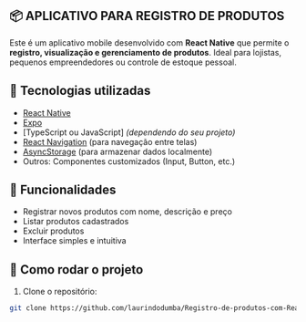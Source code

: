 ## 📦 APLICATIVO PARA REGISTRO DE PRODUTOS


Este é um aplicativo mobile desenvolvido com **React Native** que permite o **registro, visualização e gerenciamento de produtos**. Ideal para lojistas, pequenos empreendedores ou controle de estoque pessoal.

## 🚀 Tecnologias utilizadas

- [React Native](https://reactnative.dev/)
- [Expo](https://expo.dev/)
- [TypeScript ou JavaScript] *(dependendo do seu projeto)*
- [React Navigation](https://reactnavigation.org/) (para navegação entre telas)
- [AsyncStorage](https://react-native-async-storage.github.io/async-storage/) (para armazenar dados localmente)
- Outros: Componentes customizados (Input, Button, etc.)

## 📱 Funcionalidades

- Registrar novos produtos com nome, descrição e preço
- Listar produtos cadastrados
- Excluir produtos
- Interface simples e intuitiva

## 🧪 Como rodar o projeto

1. Clone o repositório:

```bash
git clone https://github.com/laurindodumba/Registro-de-produtos-com-React-Native

